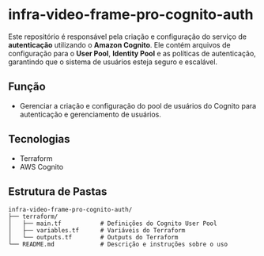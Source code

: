 # infra-video-frame-pro-cognito-auth

Este repositório é responsável pela criação e configuração do serviço de **autenticação** utilizando o **Amazon Cognito**. Ele contém arquivos de configuração para o **User Pool**, **Identity Pool** e as políticas de autenticação, garantindo que o sistema de usuários esteja seguro e escalável.

## Função
- Gerenciar a criação e configuração do pool de usuários do Cognito para autenticação e gerenciamento de usuários.

## Tecnologias
- Terraform
- AWS Cognito

## Estrutura de Pastas
```plaintext
infra-video-frame-pro-cognito-auth/
├── terraform/
│   ├── main.tf           # Definições do Cognito User Pool
│   ├── variables.tf      # Variáveis do Terraform
│   └── outputs.tf        # Outputs do Terraform
└── README.md             # Descrição e instruções sobre o uso
